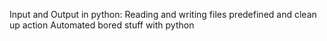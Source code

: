 Input and Output in python:
Reading and writing files
predefined and clean up action
Automated bored stuff with python
